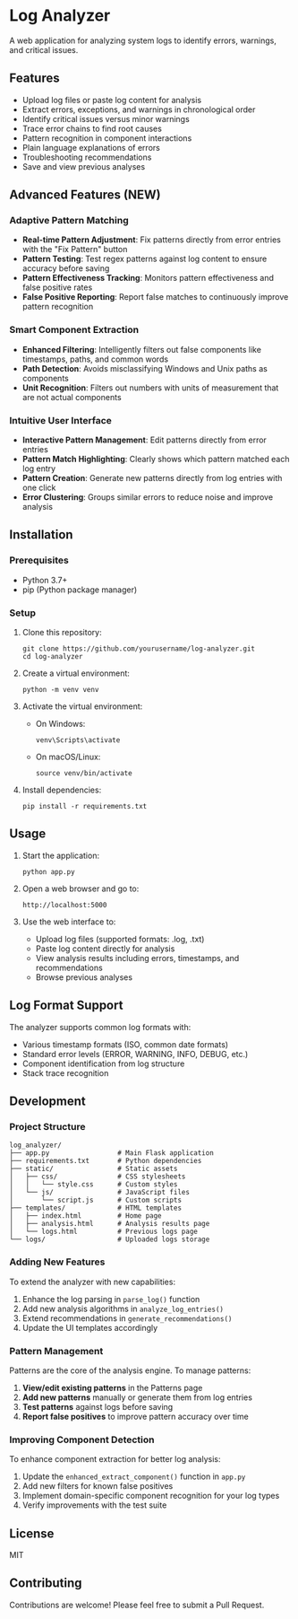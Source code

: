 # Log Analyzer

A web application for analyzing system logs to identify errors, warnings, and critical issues.

## Features

- Upload log files or paste log content for analysis
- Extract errors, exceptions, and warnings in chronological order
- Identify critical issues versus minor warnings
- Trace error chains to find root causes
- Pattern recognition in component interactions
- Plain language explanations of errors
- Troubleshooting recommendations
- Save and view previous analyses

## Advanced Features (NEW)

### Adaptive Pattern Matching
- **Real-time Pattern Adjustment**: Fix patterns directly from error entries with the "Fix Pattern" button
- **Pattern Testing**: Test regex patterns against log content to ensure accuracy before saving
- **Pattern Effectiveness Tracking**: Monitors pattern effectiveness and false positive rates
- **False Positive Reporting**: Report false matches to continuously improve pattern recognition

### Smart Component Extraction
- **Enhanced Filtering**: Intelligently filters out false components like timestamps, paths, and common words
- **Path Detection**: Avoids misclassifying Windows and Unix paths as components
- **Unit Recognition**: Filters out numbers with units of measurement that are not actual components

### Intuitive User Interface
- **Interactive Pattern Management**: Edit patterns directly from error entries
- **Pattern Match Highlighting**: Clearly shows which pattern matched each log entry
- **Pattern Creation**: Generate new patterns directly from log entries with one click
- **Error Clustering**: Groups similar errors to reduce noise and improve analysis

## Installation

### Prerequisites

- Python 3.7+
- pip (Python package manager)

### Setup

1. Clone this repository:
   ```
   git clone https://github.com/yourusername/log-analyzer.git
   cd log-analyzer
   ```

2. Create a virtual environment:
   ```
   python -m venv venv
   ```

3. Activate the virtual environment:
   - On Windows:
     ```
     venv\Scripts\activate
     ```
   - On macOS/Linux:
     ```
     source venv/bin/activate
     ```

4. Install dependencies:
   ```
   pip install -r requirements.txt
   ```

## Usage

1. Start the application:
   ```
   python app.py
   ```

2. Open a web browser and go to:
   ```
   http://localhost:5000
   ```

3. Use the web interface to:
   - Upload log files (supported formats: .log, .txt)
   - Paste log content directly for analysis
   - View analysis results including errors, timestamps, and recommendations
   - Browse previous analyses

## Log Format Support

The analyzer supports common log formats with:
- Various timestamp formats (ISO, common date formats)
- Standard error levels (ERROR, WARNING, INFO, DEBUG, etc.)
- Component identification from log structure
- Stack trace recognition

## Development

### Project Structure

```
log_analyzer/
├── app.py                 # Main Flask application
├── requirements.txt       # Python dependencies
├── static/                # Static assets
│   ├── css/               # CSS stylesheets
│   │   └── style.css      # Custom styles
│   └── js/                # JavaScript files
│       └── script.js      # Custom scripts
├── templates/             # HTML templates
│   ├── index.html         # Home page
│   ├── analysis.html      # Analysis results page
│   └── logs.html          # Previous logs page
└── logs/                  # Uploaded logs storage
```

### Adding New Features

To extend the analyzer with new capabilities:

1. Enhance the log parsing in `parse_log()` function
2. Add new analysis algorithms in `analyze_log_entries()`
3. Extend recommendations in `generate_recommendations()`
4. Update the UI templates accordingly

### Pattern Management

Patterns are the core of the analysis engine. To manage patterns:

1. **View/edit existing patterns** in the Patterns page
2. **Add new patterns** manually or generate them from log entries
3. **Test patterns** against logs before saving
4. **Report false positives** to improve pattern accuracy over time

### Improving Component Detection

To enhance component extraction for better log analysis:

1. Update the `enhanced_extract_component()` function in `app.py`
2. Add new filters for known false positives
3. Implement domain-specific component recognition for your log types
4. Verify improvements with the test suite

## License

MIT

## Contributing

Contributions are welcome! Please feel free to submit a Pull Request.